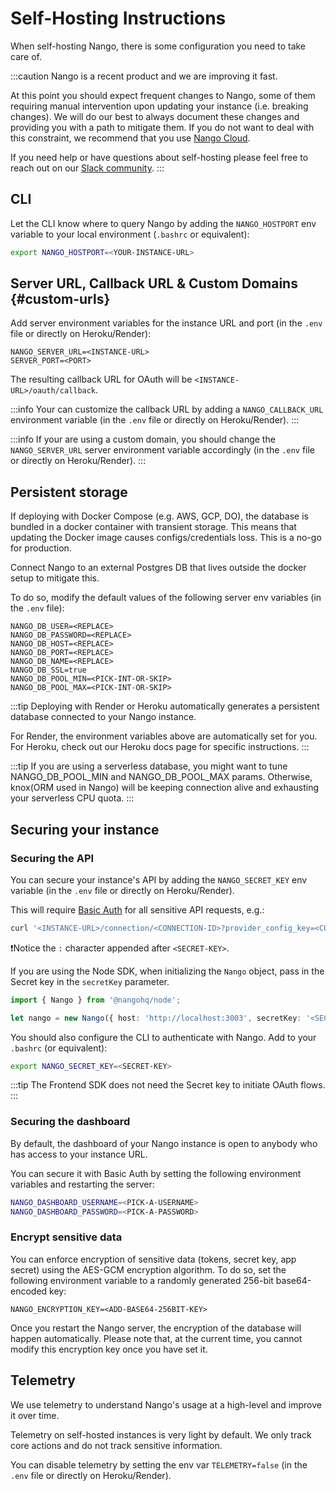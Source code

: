# Self-Hosting Instructions

When self-hosting Nango, there is some configuration you need to take care of.

:::caution
Nango is a recent product and we are improving it fast.

At this point you should expect frequent changes to Nango, some of them requiring manual intervention upon updating your instance (i.e. breaking changes). We will do our best to always document these changes and providing you with a path to mitigate them. If you do not want to deal with this constraint, we recommend that you use [Nango Cloud](../cloud.md).

If you need help or have questions about self-hosting please feel free to reach out on our [Slack community](https://www.nango.dev/slack).
:::

## CLI

Let the CLI know where to query Nango by adding the `NANGO_HOSTPORT` env variable to your local environment (`.bashrc` or equivalent):

```bash
export NANGO_HOSTPORT=<YOUR-INSTANCE-URL>
```

## Server URL, Callback URL & Custom Domains {#custom-urls}

Add server environment variables for the instance URL and port (in the `.env` file or directly on Heroku/Render):

```
NANGO_SERVER_URL=<INSTANCE-URL>
SERVER_PORT=<PORT>
```

The resulting callback URL for OAuth will be `<INSTANCE-URL>/oauth/callback`.

:::info
Your can customize the callback URL by adding a `NANGO_CALLBACK_URL` environment variable (in the `.env` file or directly on Heroku/Render).
:::

:::info
If your are using a custom domain, you should change the `NANGO_SERVER_URL` server environment variable accordingly (in the `.env` file or directly on Heroku/Render).
:::

## Persistent storage

If deploying with Docker Compose (e.g. AWS, GCP, DO), the database is bundled in a docker container with transient storage. This means that updating the Docker image causes configs/credentials loss. This is a no-go for production.

Connect Nango to an external Postgres DB that lives outside the docker setup to mitigate this.

To do so, modify the default values of the following server env variables (in the `.env` file):

```
NANGO_DB_USER=<REPLACE>
NANGO_DB_PASSWORD=<REPLACE>
NANGO_DB_HOST=<REPLACE>
NANGO_DB_PORT=<REPLACE>
NANGO_DB_NAME=<REPLACE>
NANGO_DB_SSL=true
NANGO_DB_POOL_MIN=<PICK-INT-OR-SKIP>
NANGO_DB_POOL_MAX=<PICK-INT-OR-SKIP>
```

:::tip
Deploying with Render or Heroku automatically generates a persistent database connected to your Nango instance.

For Render, the environment variables above are automatically set for you. For Heroku, check out our Heroku docs page for specific instructions.
:::

:::tip
If you are using a serverless database, you might want to tune NANGO_DB_POOL_MIN and NANGO_DB_POOL_MAX params.
Otherwise, knox(ORM used in Nango) will be keeping connection alive and exhausting your serverless CPU quota.
:::

## Securing your instance

### Securing the API

You can secure your instance's API by adding the `NANGO_SECRET_KEY` env variable (in the `.env` file or directly on Heroku/Render).

This will require [Basic Auth](https://en.wikipedia.org/wiki/Basic_access_authentication) for all sensitive API requests, e.g.:

```bash
curl '<INSTANCE-URL>/connection/<CONNECTION-ID>?provider_config_key=<CONFIG-KEY>' -u '<SECRET-KEY>:'
```

❗️Notice the `:` character appended after `<SECRET-KEY>`.

If you are using the Node SDK, when initializing the `Nango` object, pass in the Secret key in the `secretKey` parameter.

```ts
import { Nango } from '@nangohq/node';

let nango = new Nango({ host: 'http://localhost:3003', secretKey: '<SECRET-KEY>' });
```

You should also configure the CLI to authenticate with Nango. Add to your `.bashrc` (or equivalent):

```bash
export NANGO_SECRET_KEY=<SECRET-KEY>
```

:::tip
The Frontend SDK does not need the Secret key to initiate OAuth flows.
:::

### Securing the dashboard

By default, the dashboard of your Nango instance is open to anybody who has access to your instance URL.

You can secure it with Basic Auth by setting the following environment variables and restarting the server:

```bash
NANGO_DASHBOARD_USERNAME=<PICK-A-USERNAME>
NANGO_DASHBOARD_PASSWORD=<PICK-A-PASSWORD>
```

### Encrypt sensitive data

You can enforce encryption of sensitive data (tokens, secret key, app secret) using the AES-GCM encryption algorithm. To do so, set the following environment variable to a randomly generated 256-bit base64-encoded key:

```
NANGO_ENCRYPTION_KEY=<ADD-BASE64-256BIT-KEY>
```

Once you restart the Nango server, the encryption of the database will happen automatically. Please note that, at the current time, you cannot modify this encryption key once you have set it.

## Telemetry

We use telemetry to understand Nango's usage at a high-level and improve it over time.

Telemetry on self-hosted instances is very light by default. We only track core actions and do not track sensitive information.

You can disable telemetry by setting the env var `TELEMETRY=false` (in the `.env` file or directly on Heroku/Render).
